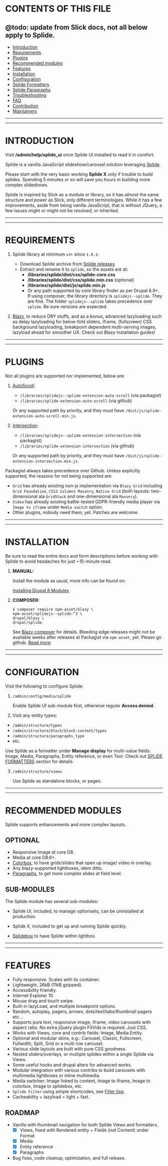
# <a name="top"> </a>CONTENTS OF THIS FILE
## @todo: update from Slick docs, not all below apply to Splide.

 * [Introduction](#introduction)
 * [Requirements](#requirements)
 * [Plugins](#plugins)
 * [Recommended modules](#recommended-modules)
 * [Features](#features)
 * [Installation](#installation)
 * [Configuration](#configuration)
 * [Splide Formatters](#formatters)
 * [Splide Paragraphs](#paragraphs)
 * [Troubleshooting](#troubleshooting)
 * [FAQ](#faq)
 * [Contribution](#contribution)
 * [Maintainers](#maintainers)

***
***
# <a name="introduction"></a>INTRODUCTION

Visit **/admin/help/splide_ui** once Splide UI installed to read it in comfort.

Splide is a vanilla JavaScript slideshow/carousel solution leveraging
[Splide](https://github.com/Splidejs/splide).

Please start with the very basic working **Splide X** only if
trouble to build splides. Spending 5 minutes or so will save you hours in
building more complex slideshows.

Splide is inspired by Slick as a module or library, so it has _almost_ the same
structure and power as Slick, only different terminologies. While it has a few
improvements, aside from being vanilla JavaScript, that is without JQuery, a few
issues might or might not be resolved, or inherited.


***
***
# <a name="requirements"> </a>REQUIREMENTS
1. Splide library at minimum `v3+` since `1.0.1`:
   * Download Splide archive from [Splide releases](https://github.com/Splidejs/splide/releases)
   * Extract and rename it to `splide`, so the assets are at:
     + **/libraries/splide/dist/css/splide-core.css**
     + **/libraries/splide/dist/css/splide.min.css** (optional)
     + **/libraries/splide/dist/js/splide.min.js**
     + Or any path supported by core library finder as per Drupal 8.9+. If using
       composer, the library directory is `splidejs--splide`. They are fine.
       The folder `splidejs--splide` takes precedence over `splide`. Be sure
       versions are expected.

2. [Blazy](https://drupal.org/project/blazy), to reduce DRY stuffs, and as a
   bonus, advanced lazyloading such as delay lazyloading for below-fold sliders,
   iframe, (fullscreen) CSS background lazyloading, breakpoint dependent
   multi-serving images, lazyload ahead for smoother UX.
   Check out Blazy installation guides!

***
***
# <a name="plugins"> </a>PLUGINS
Not all plugins are supported nor implemented, below are:  
1. [AutoScroll](https://github.com/Splidejs/splide-extension-auto-scroll):  

   + `/libraries/splidejs--splide-extension-auto-scroll` (via packagist)  
   + `/libraries/splide-extension-auto-scroll` (via github)   

   Or any supported path by priority, and they must have
   `/dist/js/splide-extension-auto-scroll.min.js`.

2. [Intersection](https://github.com/Splidejs/splide-extension-intersection):  

   + `/libraries/splidejs--splide-extension-intersection` (via packagist)  
   + `/libraries/splide-extension-intersection` (via github)   

   Or any supported path by priority, and they must have
   `/dist/js/splide-extension-intersection.min.js`.

Packagist always takes precedence over Github.
Unless explicitly supported, the reasons for not being supported are:  

* `Grid` has already existing non-js implementation via `Blazy Grid` including
  `Grid Foundation`, `CSS3 Columns Masonry`, `Native Grid` (both layouts:
  two-dimensional ala `GridStack` and one-dimensional ala `Masonry`).  
* `Video` has already existing battle-tested GDPR-friendly media player via
  `Image to iframe` under `Media switch` option.  
* Other plugins, nobody need them, yet. Patches are welcome.  

***
***
# <a name="installation"> </a>INSTALLATION
Be sure to read the entire docs and form descriptions before working with
Splide to avoid headaches for just ~15-minute read.

1. **MANUAL:**

   Install the module as usual, more info can be found on:

   [Installing Drupal 8 Modules](https://drupal.org/node/1897420)

2. **COMPOSER:**

   ```
   $ composer require npm-asset/blazy \
   npm-asset/splidejs--splide:^3 \
   drupal/blazy \
   drupal/splide
   ```
   See [Blazy composer](/admin/help/blazy_ui#composer) for details.
   Bleeding edge releases might not be available weeks after releases at
   Packagist via `npm-asset`, yet. Please go github.
   [Read more](https://github.com/hiqdev/asset-packagist/issues/139).


***
***
# <a name="configuration"> </a>CONFIGURATION
Visit the following to configure Splide:

1. `/admin/config/media/splide`

   Enable Splide UI sub-module first, otherwise regular **Access denied**.

2. Visit any entity types:  
  + `/admin/structure/types`
  + `/admin/structure/block/block-content/types`
  + `/admin/structure/paragraphs_type`
  + etc.

   Use Splide as a formatter under **Manage display** for multi-value fields:
   Image, Media, Paragraphs, Entity reference, or even Text.
   Check out [SPLIDE FORMATTERS](#formatters) section for details.

3. `/admin/structure/views`

   Use Splide as standalone blocks, or pages.


***
***
# <a name="recommended-modules"> </a>RECOMMENDED MODULES
Splide supports enhancements and more complex layouts.

## OPTIONAL
* Responsive Image at core D8.
* Media at core D8.6+.
* [Colorbox](https://drupal.org/project/colorbox), to have grids/slides that
   open up image/ video in overlay.
* Any blazy-supported lightboxes, idem ditto.
* [Paragraphs](https://drupal.org/project/paragraphs), to get more complex
  slides at field level.


## SUB-MODULES
The Splide module has several sub-modules:
* Splide UI, included, to manage optionsets, can be uninstalled at production.

* Splide X, included
  to get up and running Splide quickly.

* [Splidebox](https://drupal.org/project/splidebox)
  to have Splide within lightbox.

***
***
# <a name="features"></a>FEATURES
* Fully responsive. Scales with its container.
* Lightweight, 26kB (11kB gzipped).
* Accessibility friendly.
* Internet Explorer 10.
* Mouse drag and touch swipe.
* Built-in lazyLoad, and multiple breakpoint options.
* Random, autoplay, pagers, arrows, dots/text/tabs/thumbnail pagers etc...
* Supports pure text, responsive image, iframe, video carousels with
  aspect ratio. No extra jQuery plugin FitVids is required. Just CSS.
* Works with Views, core and contrib fields: Image, Media Entity.
* Optional and modular skins, e.g.: Carousel, Classic, Fullscreen, Fullwidth,
  Split, Grid or a multi row carousel.
* Various slide layouts are built with pure CSS goodness.
* Nested sliders/overlays, or multiple splides within a single Splide via Views.
* Some useful hooks and drupal alters for advanced works.
* Modular integration with various contribs to build carousels with multimedia
  lightboxes or inline multimedia.
* Media switcher: Image linked to content, Image to iframe, Image to colorbox,
  Image to splidebox, etc.
* `Splide Filter` using simple shortcodes, see [Filter tips](/filter/tips).
* Cacheability + lazyload = light + fast.

## ROADMAP
* Vanilla with thumbnail navigation for both Splide Views and formatters.
  - [x] Views, fixed with Rendered entity + Fields (not Content) under Format
  - [x] Media
  - [x] Entity reference
  - [X] Paragraphs
* Bug fixes, code cleanup, optimization, and full release.
